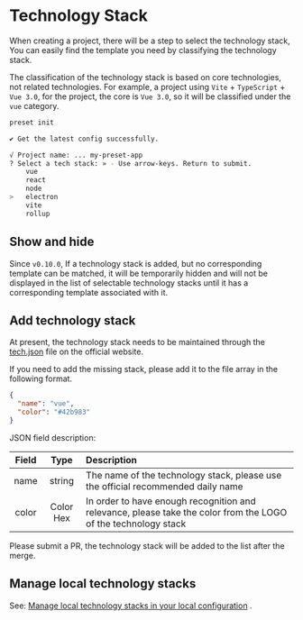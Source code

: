 # Technology Stack

When creating a project, there will be a step to select the technology stack, You can easily find the template you need by classifying the technology stack.

The classification of the technology stack is based on core technologies, not related technologies. For example, a project using `Vite` + `TypeScript` + `Vue 3.0`, for the project, the core is `Vue 3.0`, so it will be classified under the `vue` category.

```bash
preset init

✔ Get the latest config successfully.

√ Project name: ... my-preset-app
? Select a tech stack: » - Use arrow-keys. Return to submit.
    vue
    react
    node
>   electron
    vite
    rollup
```

## Show and hide

Since `v0.10.0`, If a technology stack is added, but no corresponding template can be matched, it will be temporarily hidden and will not be displayed in the list of selectable technology stacks until it has a corresponding template associated with it.

## Add technology stack

At present, the technology stack needs to be maintained through the [tech.json](https://github.com/awesome-starter/website/blob/main/src/public/config/tech.json) file on the official website.

If you need to add the missing stack, please add it to the file array in the following format.

```json
{
  "name": "vue",
  "color": "#42b983"
}
```

JSON field description:

| Field |   Type    | Description                                                                                                    |
| :---: | :-------: | :------------------------------------------------------------------------------------------------------------- |
| name  |  string   | The name of the technology stack, please use the official recommended daily name                               |
| color | Color Hex | In order to have enough recognition and relevance, please take the color from the LOGO of the technology stack |

Please submit a PR, the technology stack will be added to the list after the merge.

## Manage local technology stacks

See: [Manage local technology stacks in your local configuration](local-configuration.md#manage-local-technology-stacks) .
